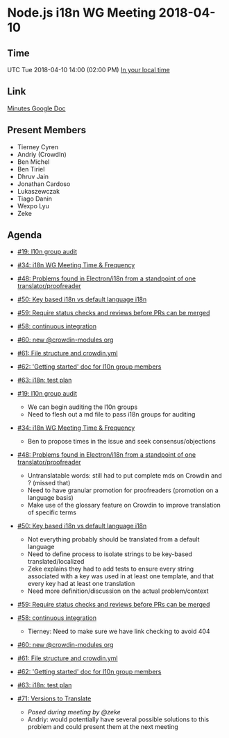 # Node.js i18n WG Meeting 2018-04-10

## Time
UTC Tue 2018-04-10 14:00 (02:00 PM)
[In your local time](http://www.wolframalpha.com/input/?i=04PM+UTC,+March+06,+2018+in+local+time)

## Link
[Minutes Google Doc](https://docs.google.com/document/d/1UZ7g9l9v0zGbtVF9JyhKfgb_QqsFMzJ38jRNPtwZz1o/edit?usp=sharing)

## Present Members

* Tierney Cyren
* Andriy (CrowdIn)
* Ben Michel
* Ben Tiriel
* Dhruv Jain
* Jonathan Cardoso
* Lukaszewczak
* Tiago Danin
* Wexpo Lyu
* Zeke

## Agenda
* [#19: l10n group audit](https://github.com/nodejs/i18n/issues/19)
* [#34: i18n WG Meeting Time & Frequency](https://github.com/nodejs/i18n/issues/34)
* [#48: Problems found in Electron/i18n from a standpoint of one translator/proofreader](https://github.com/nodejs/i18n/issues/48)
* [#50: Key based i18n vs default language i18n](https://github.com/nodejs/i18n/issues/50)
* [#59: Require status checks and reviews before PRs can be merged](https://github.com/nodejs/i18n/issues/59)
* [#58: continuous integration](https://github.com/nodejs/i18n/issues/58)
* [#60: new @crowdin-modules org](https://github.com/nodejs/i18n/issues/60)
* [#61: File structure and crowdin.yml](https://github.com/nodejs/i18n/issues/61)
* [#62: 'Getting started' doc for l10n group members](https://github.com/nodejs/i18n/issues/62)
* [#63: i18n: test plan](https://github.com/nodejs/i18n/issues/63)
* [#19: l10n group audit](https://github.com/nodejs/i18n/issues/19)
  * We can begin auditing the l10n groups
  * Need to flesh out a md file to pass i18n groups for auditing
* [#34: i18n WG Meeting Time & Frequency](https://github.com/nodejs/i18n/issues/34)
  * Ben to propose times in the issue and seek consensus/objections
* [#48: Problems found in Electron/i18n from a standpoint of one translator/proofreader](https://github.com/nodejs/i18n/issues/48)
  * Untranslatable words: still had to put complete mds on Crowdin and ? (missed that)
  * Need to have granular promotion for proofreaders (promotion on a language basis)
  * Make use of the glossary feature on Crowdin to improve translation of specific terms
* [#50: Key based i18n vs default language i18n](https://github.com/nodejs/i18n/issues/50)
  * Not everything probably should be translated from a default language
  * Need to define process to isolate strings to be key-based translated/localized
  * Zeke explains they had to add tests to ensure every string associated with a key was used in at least one template, and that every key had at least one translation
  * Need more definition/discussion on the actual problem/context
* [#59: Require status checks and reviews before PRs can be merged](https://github.com/nodejs/i18n/issues/59)


* [#58: continuous integration](https://github.com/nodejs/i18n/issues/58)
  * Tierney: Need to make sure we have link checking to avoid 404


* [#60: new @crowdin-modules org](https://github.com/nodejs/i18n/issues/60)


* [#61: File structure and crowdin.yml](https://github.com/nodejs/i18n/issues/61)


* [#62: 'Getting started' doc for l10n group members](https://github.com/nodejs/i18n/issues/62)


* [#63: i18n: test plan](https://github.com/nodejs/i18n/issues/63)

* [#71: Versions to Translate](https://github.com/nodejs/i18n/issues/71)
  * *Posed during meeting by @zeke*
  * Andriy: would potentially have several possible solutions to this problem and could present them at the next meeting




